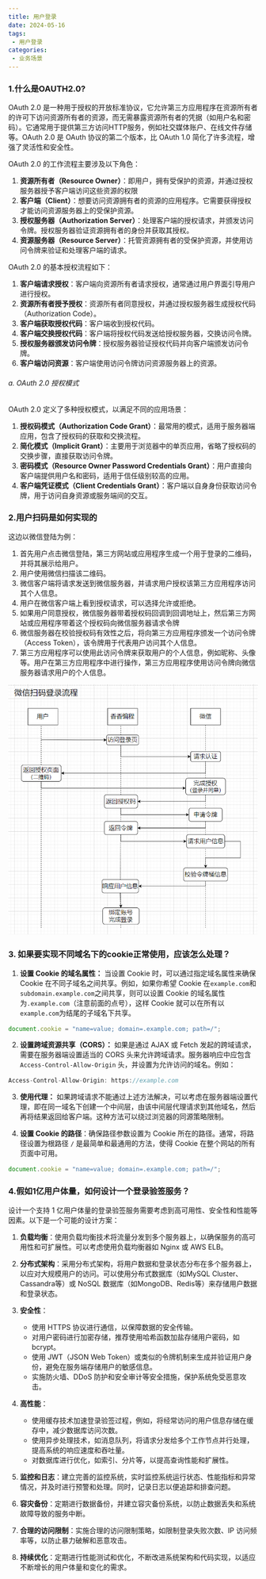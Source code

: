 ```yaml
---
title: 用户登录
date: 2024-05-16
tags:
 - 用户登录
categories:
 - 业务场景
---
```



<!-- more -->
### 1.什么是OAUTH2.0?

OAuth 2.0 是一种用于授权的开放标准协议，它允许第三方应用程序在资源所有者的许可下访问资源所有者的资源，而无需暴露资源所有者的凭据（如用户名和密码）。它通常用于提供第三方访问HTTP服务，例如社交媒体账户、在线文件存储等。OAuth 2.0 是 OAuth 协议的第二个版本，比 OAuth 1.0 简化了许多流程，增强了灵活性和安全性。

OAuth 2.0 的工作流程主要涉及以下角色：

1. **资源所有者（Resource Owner）**：即用户，拥有受保护的资源，并通过授权服务器授予客户端访问这些资源的权限
2. **客户端（Client）**：想要访问资源拥有者的资源的应用程序。它需要获得授权才能访问资源服务器上的受保护资源。
3. **授权服务器（Authorization Server）**：处理客户端的授权请求，并颁发访问令牌。授权服务器验证资源拥有者的身份并获取其授权。
4. **资源服务器（Resource Server）**：托管资源拥有者的受保护资源，并使用访问令牌来验证和处理客户端的请求。

OAuth 2.0 的基本授权流程如下：

1. **客户端请求授权**：客户端向资源所有者请求授权，通常通过用户界面引导用户进行授权。
2. **资源所有者授予授权**：资源所有者同意授权，并通过授权服务器生成授权代码（Authorization Code）。
3. **客户端获取授权代码**：客户端收到授权代码。
4. **客户端交换授权代码**：客户端将授权代码发送给授权服务器，交换访问令牌。
5. **授权服务器颁发访问令牌**：授权服务器验证授权代码并向客户端颁发访问令牌。
6. **客户端访问资源**：客户端使用访问令牌访问资源服务器上的资源。

###### a. OAuth 2.0 授权模式

OAuth 2.0 定义了多种授权模式，以满足不同的应用场景：

1. **授权码模式（Authorization Code Grant）**：最常用的模式，适用于服务器端应用，包含了授权码的获取和交换流程。
2. **简化模式（Implicit Grant）**：主要用于浏览器中的单页应用，省略了授权码的交换步骤，直接获取访问令牌。
3. **密码模式（Resource Owner Password Credentials Grant）**：用户直接向客户端提供用户名和密码，适用于信任级别较高的应用。
4. **客户端凭证模式（Client Credentials Grant）**：客户端以自身身份获取访问令牌，用于访问自身资源或服务端间的交互。

### 2.用户扫码是如何实现的

这边以微信登陆为例：

1. 首先用户点击微信登陆，第三方网站或应用程序生成一个用于登录的二维码，并将其展示给用户。
2. 用户使用微信扫描该二维码。
3. 微信客户端将请求发送到微信服务器，并请求用户授权该第三方应用程序访问其个人信息。
4. 用户在微信客户端上看到授权请求，可以选择允许或拒绝。
5. 如果用户同意授权，微信服务器带着授权码回调到回调地址上，然后第三方网站或应用程序带着这个授权码向微信服务器请求令牌
6. 微信服务器在校验授权码有效性之后，将向第三方应用程序颁发一个访问令牌（Access Token），该令牌用于代表用户访问其个人信息。
7. 第三方应用程序可以使用此访问令牌来获取用户的个人信息，例如昵称、头像等。用户在第三方应用程序中进行操作，第三方应用程序使用访问令牌向微信服务器请求用户的个人信息。

![](2024-05-29-17-03-23.png)

### 3. 如果要实现不同域名下的cookie正常使用，应该怎么处理？

1. **设置 Cookie 的域名属性：** 当设置 Cookie 时，可以通过指定域名属性来确保 Cookie 在不同子域名之间共享。例如，如果你希望 Cookie 在`example.com`和`subdomain.example.com`之间共享，则可以设置 Cookie 的域名属性为`.example.com`（注意前面的点号），这样 Cookie 就可以在所有以`example.com`为结尾的子域名下共享。

```javascript
document.cookie = "name=value; domain=.example.com; path=/";
```

2. **设置跨域资源共享（CORS）：** 如果是通过 AJAX 或 Fetch 发起的跨域请求，需要在服务器端设置适当的 CORS 头来允许跨域请求。服务器响应中应包含 `Access-Control-Allow-Origin` 头，并设置为允许访问的域名。例如：

```javascript
Access-Control-Allow-Origin: https://example.com
```

3. **使用代理：** 如果跨域请求不能通过上述方法解决，可以考虑在服务器端设置代理，即在同一域名下创建一个中间层，由该中间层代理请求到其他域名，然后再将结果返回给客户端。这种方法可以绕过浏览器的同源策略限制。

   

3. **设置 Cookie 的路径**：确保路径参数设置为 Cookie 所在的路径。通常，将路径设置为根路径 `/` 是最简单和最通用的方法，使得 Cookie 在整个网站的所有页面中可用。

```javascript
document.cookie = "name=value; domain=.example.com; path=/";
```

### 4.假如1亿用户体量，如何设计一个登录验签服务？

设计一个支持 1 亿用户体量的登录验签服务需要考虑到高可用性、安全性和性能等因素。以下是一个可能的设计方案：

1. **负载均衡**：使用负载均衡技术将流量分发到多个服务器上，以确保服务的高可用性和可扩展性。可以考虑使用负载均衡器如 Nginx 或 AWS ELB。

2. **分布式架构**：采用分布式架构，将用户数据和登录状态分布在多个服务器上，以应对大规模用户的访问。可以使用分布式数据库（如MySQL Cluster、Cassandra等）或 NoSQL 数据库（如MongoDB、Redis等）来存储用户数据和登录状态。

3. **安全性**：
   - 使用 HTTPS 协议进行通信，以保障数据的安全传输。
   - 对用户密码进行加密存储，推荐使用哈希函数加盐存储用户密码，如 bcrypt。
   - 使用 JWT（JSON Web Token）或类似的令牌机制来生成并验证用户身份，避免在服务端存储用户的敏感信息。
   - 实施防火墙、DDoS 防护和安全审计等安全措施，保护系统免受恶意攻击。

4. **高性能**：
   - 使用缓存技术加速登录验签过程，例如，将经常访问的用户信息存储在缓存中，减少数据库访问次数。
   - 使用异步处理技术，如消息队列，将请求分发给多个工作节点并行处理，提高系统的响应速度和吞吐量。
   - 对数据库进行优化，如索引、分片等，以提高查询性能和扩展性。

5. **监控和日志**：建立完善的监控系统，实时监控系统运行状态、性能指标和异常情况，并及时进行预警和处理。同时，记录日志以便追踪和排查问题。

6. **容灾备份**：定期进行数据备份，并建立容灾备份系统，以防止数据丢失和系统故障导致的服务中断。

7. **合理的访问限制**：实施合理的访问限制策略，如限制登录失败次数、IP 访问频率等，以防止暴力破解和恶意攻击。

8. **持续优化**：定期进行性能测试和优化，不断改进系统架构和代码实现，以适应不断增长的用户体量和变化的需求。
